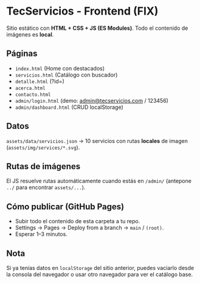
# TecServicios - Frontend (FIX)

Sitio estático con **HTML + CSS + JS (ES Modules)**. Todo el contenido de imágenes es **local**.

## Páginas
- `index.html` (Home con destacados)
- `servicios.html` (Catálogo con buscador)
- `detalle.html` (?id=)
- `acerca.html`
- `contacto.html`
- `admin/login.html` (demo: admin@tecservicios.com / 123456)
- `admin/dashboard.html` (CRUD localStorage)

## Datos
`assets/data/servicios.json` → 10 servicios con rutas **locales** de imagen (`assets/img/services/*.svg`).

## Rutas de imágenes
El JS resuelve rutas automáticamente cuando estás en `/admin/` (antepone `../` para encontrar `assets/...`).

## Cómo publicar (GitHub Pages)
- Subir todo el contenido de esta carpeta a tu repo.
- Settings → Pages → Deploy from a branch → `main` / `(root)`.
- Esperar 1–3 minutos.

## Nota
Si ya tenías datos en `localStorage` del sitio anterior, puedes vaciarlo desde la consola del navegador o usar otro navegador para ver el catálogo base.
